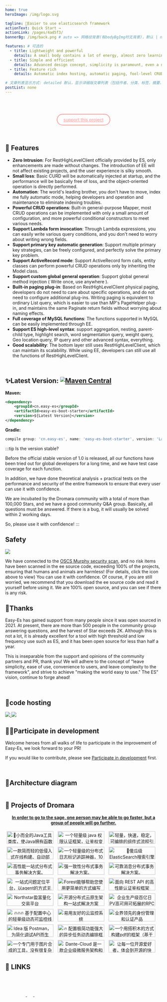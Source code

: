 ```yaml
---
home: true
heroImage: /img/logo.svg

tagline: 🚀Easier to use elasticsearch framework
actionText: Quick Start →
actionLink: /pages/4ad5f3/
bannerBg: /img/back.png # auto => 网格纹背景(有bodyBgImg时无背景)，默认 | none => 无 | '大图地址' | background: 自定义背景样式       提示：如发现文本颜色不适应你的背景时可以到palette.styl修改$bannerTextColor变量

features: # 可选的
  - title: Lightweight and powerful
    details: A small body contains a lot of energy, almost zero learning cost, and you can get started in a few minutes. But it can complete complex ES functions.
  - title: Simple and efficient
    details: Advanced design concept, simplicity is paramount, even a novice can easily control it and save 3-8 times the amount of code.
  - title: Feature rich
    details: Automatic index hosting, automatic paging, fool-level CRUD, highlighting, weighting, aggregation, IP, GEO, parent-child, nested, everything.

# 文章列表显示方式: detailed 默认，显示详细版文章列表（包括作者、分类、标签、摘要、分页等）| simple => 显示简约版文章列表（仅标题和日期）| none 不显示文章列表
postList: none
---
```


<br/><br/>

<p align="center">
  <a class="become-sponsor" href="/pages/fb291d/">support this project</a>
</p>

<style>
.become-sponsor{
  padding: 8px 20px;
  display: inline-block;
  color:  #FF9797;
  border-radius: 30px;
  box-sizing: border-box;
  border: 2px solid #FF9797;
}
</style>

<br/>

## 🍬 Features
- **Zero Intrusion**: For RestHighLevelClient officially provided by ES, only enhancements are made without changes. The introduction of EE will not affect existing projects, and the user experience is silky smooth.
- **Small loss**: Basic CURD will be automatically injected at startup, and the performance will be basically free of loss, and the object-oriented operation is directly performed.
- **Automation**: The world's leading brother, you don't have to move, index me fully automatic mode, helping developers and operation and maintenance to eliminate indexing troubles.
- **Powerful CRUD operations**: Built-in general-purpose Mapper, most CRUD operations can be implemented with only a small amount of configuration, and more powerful conditional constructors to meet various needs.
- **Support Lambda form invocation**: Through Lambda expressions, you can easily write various query conditions, and you don't need to worry about writing wrong fields.
- **Support primary key automatic generation**: Support multiple primary key strategies, can be freely configured, and perfectly solve the primary key problem.
- **Support ActiveRecord mode**: Support ActiveRecord form calls, entity classes can perform powerful CRUD operations only by inheriting the Model class.
- **Support custom global general operation**: Support global general method injection ( Write once, use anywhere ).
- **Built-in paging plug-in**: Based on RestHighLevelClient physical paging, developers do not need to care about specific operations, and do not need to configure additional plug-ins. Writing paging is equivalent to ordinary List query, which is easier to use than MP's PageHelper plug-in, and maintains the same Paginate return fields without worrying about naming effects.
- **Full coverage of MySQL functions**: The functions supported in MySQL can be easily implemented through EE.
- **Support ES high-level syntax**: support aggregation, nesting, parent-child type, highlight search, word segmentation query, weight query, Geo location query, IP query and other advanced syntax, everything.
- **Good scalability**: The bottom layer still uses RestHighLevelClient, which can maintain its scalability. While using EE, developers can still use all the functions of RestHighLevelClient.

<br/>

## ✨Latest Version: [![Maven Central](https://img.shields.io/github/v/release/xpc1024/easy-es?include_prereleases&logo=xpc&style=plastic)](https://search.maven.org/search?q=g:io.github.xpc1024%20a:easy-*)

**Maven:**

```xml
<dependency>
    <groupId>cn.easy-es</groupId>
    <artifactId>easy-es-boot-starter</artifactId>
    <version>${Latest Version}</version>
</dependency>
```

**Gradle:**

```groovy
compile group: 'cn.easy-es', name: 'easy-es-boot-starter', version: 'Latest Version'
```

:::tip Is the version stable?

Before the official stable version of 1.0 is released, all our functions have been tried out for global developers for a long time, and we have test case coverage for each function.

In addition, we have done theoretical analysis + practical tests on the performance and security of the entire framework to ensure that every user can use it with confidence.

We are incubated by the Dromara community with a total of more than 100,000 Stars, and we have a good community Q&A group. Basically, all questions must be answered. If there is a bug, it will usually be solved within 2 working days.

So, please use it with confidence!
:::

## Safety
<a href="https://www.murphysec.com/dr/htY0sMYDQaDn4X8iXp" alt="OSCS Status"><img src="https://www.oscs1024.com/platform/badge/dromara/easy-es.git.svg?size=small"/></a>

We have connected to the [OSCS Murphy security scan](https://www.murphysec.com/dr/htY0sMYDQaDn4X8iXp), and no risk items have been scanned in the ee source code, exceeding 100% of the projects, ensuring that humans and animals are harmless! (For details, click the icon above to view) You can use it with confidence. Of course, if you are still worried, we recommend that you download the ee source code and read it yourself before using it. We are 100% open source, and you can see if there is any risk.
<br/>

## 🎉Thanks

Easy-Es has gained support from many people since it was open sourced in 2021. At present, there are more than 500 people in the community group answering questions, and the harvest of Star exceeds 2K. Although this is not a lot, it is already excellent for a tool with high threshold and low frequency use such as ES, and it has been open source for less than half a year.

This is inseparable from the support and opinions of the community partners and PR, thank you! We will adhere to the concept of "leave simplicity, ease of use, convenience to users, and leave complexity to the framework", and strive to achieve "making the world easy to use." The ES" vision, continue to forge ahead!


<br/>

## 🏡code hosting

<a href='https://gitee.com/dromara/easy-es' target="_blank">
    <img class="no-zoom" src="https://img.shields.io/badge/Gitee-red?logo=gitee&logoColor=white&style=for-the-badge"/>
</a>

<a href="https://github.com/dromara/easy-es" target="_blank">
    <img class="no-zoom" src="https://img.shields.io/badge/Github-blue?logo=github&logoColor=white&style=for-the-badge"/>
</a>

<br/>

## 💪🏻Participate in development

Welcome heroes from all walks of life to participate in the improvement of Easy-Es, we look forward to your PR!

If you would like to contribute, please see [Participate in development](/pages/52de9d/) first.

<br/>

## 🍭Architecture diagram

<img :src="$withBase('/img/eejg.svg')" style="zoom: 120%">

<br/>

<style>
.friends-item {
  width: 150px;
  height:40px;
  flex:1;
  text-align: center;
  display: inline-block;
  margin: 5px;
}

.friends-item-img {
  object-fit: contain;
  max-width:150px !important;
  height: 100%;
}
</style>

## 🤝 Projects of Dromara

<p align="center">
<b><a href="https://dromara.org/zh/projects/" target="_blank">In order to go to the sage, one person may be able to go faster, but a group of people will go further.</a></b>
</p>

<p >
<a class="friends-item" href="https://hutool.cn/" target="_blank">
	<img class="no-zoom friends-item-img" :src="$withBase('/img/friends/link/hutool2.png')" alt="🍬小而全的Java工具类库，使Java拥有函数式语言般的优雅，让Java语言也可以“甜甜的”。">
</a>
<a class="friends-item" href="https://sa-token.dev33.cn/" target="_blank">
	<img class="no-zoom friends-item-img" :src="$withBase('/img/friends/link/sa-token.png')" alt="一个轻量级 java 权限认证框架，让鉴权变得简单、优雅！">
</a>
<a class="friends-item" href="https://liteflow.yomahub.com/" target="_blank">
	<img class="no-zoom friends-item-img" :src="$withBase('/img/friends/link/liteflow2.png')" alt="轻量，快速，稳定，可编排的组件式流程引擎">
</a>
<a class="friends-item" href="https://jpom.top/" target="_blank">
	<img class="no-zoom friends-item-img" :src="$withBase('/img/friends/link/jpom.png')" alt="一款简而轻的低侵入式在线构建、自动部署、日常运维、项目监控软件">
</a>
<a class="friends-item" href="https://gitee.com/dromara/TLog" target="_blank">
	<img class="no-zoom friends-item-img" :src="$withBase('/img/friends/link/tlog2.png')" alt="一个轻量级的分布式日志标记追踪神器，10分钟即可接入，自动对日志打标签完成微服务的链路追踪">
</a>
<a class="friends-item" href="https://easy-es.cn/" target="_blank">
	<img class="no-zoom friends-item-img" :src="$withBase('/img/friends/link/easy-es2.png')" alt="🚀傻瓜级ElasticSearch搜索引擎ORM框架">
</a>
<a class="friends-item" href="https://gitee.com/dromara/hmily" target="_blank">
	<img class="no-zoom friends-item-img" :src="$withBase('/img/friends/link/hmily.png')" alt="高性能一站式分布式事务解决方案。">
</a>
<a class="friends-item" href="https://gitee.com/dromara/Raincat" target="_blank">
	<img class="no-zoom friends-item-img" :src="$withBase('/img/friends/link/raincat.png')" alt="强一致性分布式事务解决方案。">
</a>
<a class="friends-item" href="https://gitee.com/dromara/myth" target="_blank">
	<img class="no-zoom friends-item-img" :src="$withBase('/img/friends/link/myth.png')" alt="可靠消息分布式事务解决方案。">
</a>
<a class="friends-item" href="https://cubic.jiagoujishu.com/" target="_blank">
	<img class="no-zoom friends-item-img" :src="$withBase('/img/friends/link/cubic.png')" alt="一站式问题定位平台，以agent的方式无侵入接入应用，完整集成arthas功能模块，致力于应用级监控，帮助开发人员快速定位问题">
</a>
<a class="friends-item" href="http://forest.dtflyx.com/" target="_blank">
	<img class="no-zoom friends-item-img" :src="$withBase('/img/friends/link/forest-logo.png')" alt="Forest能够帮助您使用更简单的方式编写Java的HTTP客户端" nf>
</a>
<a class="friends-item" href="https://su.usthe.com/" target="_blank">
	<img class="no-zoom friends-item-img" :src="$withBase('/img/friends/link/sureness.png')" alt="面向 REST API 的高性能认证鉴权框架">
</a>
<a class="friends-item" href="https://gitee.com/dromara/northstar" target="_blank">
	<img class="no-zoom friends-item-img" :src="$withBase('/img/friends/link/northstar_logo.png')" alt="Northstar盈富量化交易平台">
</a>
<a class="friends-item" href="https://www.jeesuite.com/" target="_blank">
	<img class="no-zoom friends-item-img" :src="$withBase('/img/friends/link/mendmix.png')" alt="开源分布式云原生架构一站式解决方案">
</a>
<a class="friends-item" href="https://www.x-easypdf.cn" target="_blank">
	<img class="no-zoom friends-item-img" :src="$withBase('/img/friends/link/koalas-rpc2.png')" alt="企业生产级百亿日PV高可用可拓展的RPC框架。">
</a>
<a class="friends-item" href="https://dynamictp.cn/" target="_blank">
	<img class="no-zoom friends-item-img" :src="$withBase('/img/friends/link/dynamic-tp.png')" alt="🔥🔥🔥 基于配置中心的轻量级动态可监控线程池">
</a>
<a class="friends-item" href="https://hertzbeat.com/" target="_blank">
	<img class="no-zoom friends-item-img" :src="$withBase('/img/friends/link/hertzbeat_brand.jpg')" alt="易用友好的云监控系统">
</a>
<a class="friends-item" href="https://maxkey.top/" target="_blank">
	<img class="no-zoom friends-item-img" :src="$withBase('/img/friends/link/maxkey.png')" alt="业界领先的身份管理和认证产品">
</a>
<a class="friends-item" href="https://plugins.sheng90.wang/fast-request/" target="_blank">
	<img class="no-zoom friends-item-img" :src="$withBase('/img/friends/link/fast-request.png')" alt="Idea 版 Postman，为简化调试API而生">
</a>
<a class="friends-item" href="https://async.sizegang.cn/" target="_blank">
	<img class="no-zoom friends-item-img" :src="$withBase('/img/friends/link/gobrs-async.png')" alt="🔥 配置极简功能强大的异步任务动态编排框架">
</a>
<a class="friends-item" href="https://www.x-easypdf.cn" target="_blank">
	<img class="no-zoom friends-item-img" :src="$withBase('/img/friends/link/x-easypdf.png')" alt="一个用搭积木的方式构建pdf的框架（基于pdfbox）">
</a>
<a class="friends-item" href="http://dromara.gitee.io/image-combiner" target="_blank">
	<img class="no-zoom friends-item-img" :src="$withBase('/img/friends/link/image-combiner.png')" alt="一个专门用于图片合成的工具，没有很复杂的功能，简单实用，却不失强大">
</a>
<a class="friends-item" href="https://www.herodotus.cn/" target="_blank">
	<img class="no-zoom friends-item-img" :src="$withBase('/img/friends/link/dante-cloud2.png')" alt="Dante-Cloud 是一款企业级微服务架构和服务能力开发平台。">
</a>
<a class="friends-item" href="https://dromara.org/zh/projects/" target="_blank">
	<img class="no-zoom friends-item-img" :src="$withBase('/img/friends/link/dromara.png')" alt="让每一位开源爱好者，体会到开源的快乐。">
</a>

## 🧲 LINKS
<div class="friends-item">
  <span style="width: 150px;flex:1;text-align: left">
      <a href="https://gitee.com" target="_blank">
          <img :src="$withBase('/img/external/gitee-logo.png')" class="no-zoom" style="height:40px;max-width:150px;margin: 10px;">
      </a>
  </span>
  <span style="width: 150px;text-align: left">
      <a href="https://www.oschina.net" target="_blank">
          <img :src="$withBase('/img/external/oschina-logo.png')" class="no-zoom" style="height:40px;max-width:150px;margin: 10px;">
      </a>
  </span>
  <span style="width: 150px;text-align: left">
      <a href="https://baomidou.com/" target="_blank">
          <img :src="$withBase('/img/external/mp.png')" class="no-zoom" style="height:40px;max-width:150px;margin: 10px;">
      </a>
  </span>
</div>

<!-- AD -->
<div class="wwads-cn wwads-horizontal page-wwads" data-id="174"></div>
<style>
  .page-wwads{
    width:100%!important;
    min-height: 0;
    margin: 0;
  }
  .page-wwads .wwads-img img{
    width:80px!important;
  }
  .page-wwads .wwads-poweredby{
    width: 40px;
    position: absolute;
    right: 25px;
    bottom: 3px;
  }
  .wwads-content .wwads-text, .page-wwads .wwads-text{
    height: 100%;
    padding-top: 5px;
    display: block;
  }
</style>






